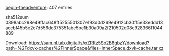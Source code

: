 [begin-theadventure](https://github.com/begin-theadventure): 407 entries

sha512sum 0398abc298e49ffac648ff5255501307e193d0d269e4912cb30ff5e33eddd13accbf45b5e2c7d556dc375351abe5bc1b30a09a2f210502d08c928366f1044889


 Download: https://sam.nl.tab.digital/s/oZRKz5So2B8gbzY/download?path=%2Fdxvk-caches%2FInnerSpace&files=InnerSpace.dxvk-cache.tar.xz
